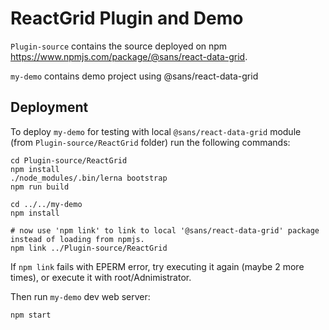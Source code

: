 # ReactGrid Plugin and Demo

`Plugin-source` contains the source deployed on npm  https://www.npmjs.com/package/@sans/react-data-grid.

`my-demo` contains demo project using @sans/react-data-grid

## Deployment

To deploy `my-demo` for testing with local `@sans/react-data-grid` module (from `Plugin-source/ReactGrid` folder) run the following commands:

```
cd Plugin-source/ReactGrid
npm install
./node_modules/.bin/lerna bootstrap
npm run build

cd ../../my-demo
npm install

# now use 'npm link' to link to local '@sans/react-data-grid' package instead of loading from npmjs.
npm link ../Plugin-source/ReactGrid
```

If `npm link` fails with EPERM error, try executing it again (maybe 2 more times), or execute it with root/Adnimistrator.

Then run `my-demo` dev web server:

```
npm start
```


